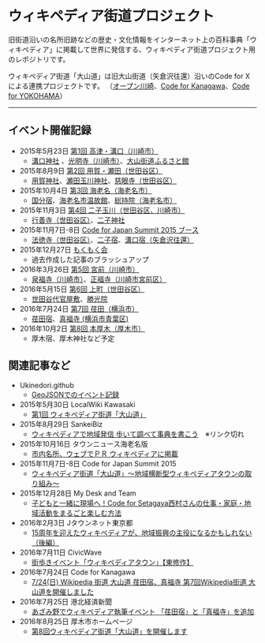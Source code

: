 # ウィキペディア街道プロジェクト

旧街道沿いの名所旧跡などの歴史・文化情報をインターネット上の百科事典「ウィキペディア」に掲載して世界に発信する、ウィキペディア街道プロジェクト用のレポジトリです。

ウィキペディア街道「大山道」は旧大山街道（矢倉沢往還）沿いのCode for Xによる連携プロジェクトです。
（[オープン川崎](http://openkawasaki.org/)、[Code for Kanagawa](http://code4kanagawa.org/)、[Code for YOKOHAMA](http://code4.yokohama/)）

---

## イベント開催記録

- 2015年5月23日 [第1回 高津・溝口（川崎市）](http://www.meetup.com/ja/open_kawasaki/events/221965768/?eventId=221965768)
    - [溝口神社](https://ja.wikipedia.org/wiki/%E6%BA%9D%E5%8F%A3%E7%A5%9E%E7%A4%BE) 、[光明寺（川崎市）](https://ja.wikipedia.org/wiki/%E5%85%89%E6%98%8E%E5%AF%BA_(%E5%B7%9D%E5%B4%8E%E5%B8%82))、[大山街道ふるさと館](https://ja.wikipedia.org/wiki/%E5%A4%A7%E5%B1%B1%E8%A1%97%E9%81%93%E3%81%B5%E3%82%8B%E3%81%95%E3%81%A8%E9%A4%A8)
- 2015年8月9日 [第2回 用賀・瀬田（世田谷区）](http://wikipedia-road-2.peatix.com/)
    - [用賀神社](https://ja.wikipedia.org/wiki/%E7%94%A8%E8%B3%80%E7%A5%9E%E7%A4%BE)、[瀬田玉川神社](https://ja.wikipedia.org/wiki/%E7%80%AC%E7%94%B0%E7%8E%89%E5%B7%9D%E7%A5%9E%E7%A4%BE)、[慈眼寺（世田谷区）](https://ja.wikipedia.org/wiki/%E6%85%88%E7%9C%BC%E5%AF%BA_(%E4%B8%96%E7%94%B0%E8%B0%B7%E5%8C%BA))
- 2015年10月4日 [第3回 海老名（海老名市）](http://peatix.com/event/114390)
    - [国分宿](https://ja.wikipedia.org/wiki/%E5%9B%BD%E5%88%86%E5%AE%BF)、[海老名市温故館](https://ja.wikipedia.org/wiki/%E6%B5%B7%E8%80%81%E5%90%8D%E5%B8%82%E6%B8%A9%E6%95%85%E9%A4%A8)、[総持院（海老名市）](https://ja.wikipedia.org/wiki/%E7%B7%8F%E6%8C%81%E9%99%A2_(%E6%B5%B7%E8%80%81%E5%90%8D%E5%B8%82))
- 2015年11月3日 [第4回 二子玉川（世田谷区、川崎市）](http://peatix.com/event/121735)
    - [行善寺（世田谷区）](https://ja.wikipedia.org/wiki/%E8%A1%8C%E5%96%84%E5%AF%BA_(%E4%B8%96%E7%94%B0%E8%B0%B7%E5%8C%BA))、[二子神社](https://ja.wikipedia.org/wiki/%E4%BA%8C%E5%AD%90%E7%A5%9E%E7%A4%BE)
- 2015年11月7日-8日 [Code for Japan Summit 2015 ブース](http://summit2015.code4japan.org/schedule/wikipedia_kaido/)
    - [法徳寺（世田谷区）](https://ja.wikipedia.org/wiki/%E6%B3%95%E5%BE%B3%E5%AF%BA_(%E4%B8%96%E7%94%B0%E8%B0%B7%E5%8C%BA))、[二子宿](https://ja.wikipedia.org/wiki/%E4%BA%8C%E5%AD%90%E5%AE%BF)、[溝口宿（矢倉沢往還）](https://ja.wikipedia.org/wiki/%E6%BA%9D%E5%8F%A3%E5%AE%BF_(%E7%9F%A2%E5%80%89%E6%B2%A2%E5%BE%80%E9%82%84))
- 2015年12月27日 [もくもく会](http://wikipedia-road-mokumoku.peatix.com/)
    - 過去作成した記事のブラッシュアップ
- 2016年3月26日 [第5回 宮前（川崎市）](http://wikipedia-road-5.peatix.com/)
    - [泉福寺（川崎市）](https://ja.wikipedia.org/wiki/%E6%B3%89%E7%A6%8F%E5%AF%BA_(%E5%B7%9D%E5%B4%8E%E5%B8%82))、[正福寺（川崎市宮前区）](https://ja.wikipedia.org/wiki/%E6%AD%A3%E7%A6%8F%E5%AF%BA_(%E5%B7%9D%E5%B4%8E%E5%B8%82%E5%AE%AE%E5%89%8D%E5%8C%BA))
- 2016年5月15日 [第6回 上町（世田谷区）](http://wikipedia-road-6.peatix.com/)
    - [世田谷代官屋敷](https://ja.wikipedia.org/wiki/%E4%B8%96%E7%94%B0%E8%B0%B7%E4%BB%A3%E5%AE%98%E5%B1%8B%E6%95%B7)、[勝光院](https://ja.wikipedia.org/wiki/%E5%8B%9D%E5%85%89%E9%99%A2)
- 2016年7月24日 [第7回 荏田（横浜市）](http://wikipedia-road-7.peatix.com/)
    - [荏田宿](https://ja.wikipedia.org/wiki/%E8%8D%8F%E7%94%B0%E5%AE%BF)、[真福寺 (横浜市青葉区)](https://ja.wikipedia.org/wiki/%E7%9C%9F%E7%A6%8F%E5%AF%BA_(%E6%A8%AA%E6%B5%9C%E5%B8%82%E9%9D%92%E8%91%89%E5%8C%BA))
- 2016年10月2日 [第8回 本厚木（厚木市）](http://wikipedia-road-08.peatix.com/)
    - 厚木宿、厚木神社など予定

## 関連記事など

- Ukinedori.github
    - [GeoJSONでのイベント記録](http://ukinedori.github.io/wikipedia-kaido/)
- 2015年5月30日 LocalWiki Kawasaki
    - [第1回 ウィキペディア街道「大山道」](https://ja.localwiki.org/kawasaki/%E3%82%A6%E3%82%A3%E3%82%AD%E3%83%9A%E3%83%87%E3%82%A3%E3%82%A2%E8%A1%97%E9%81%93%E3%80%8C%E5%A4%A7%E5%B1%B1%E9%81%93%E3%80%8D)
- 2015年8月29日 SankeiBiz
    - [ウィキペディアで地域発信 歩いて調べて事典を書こう](http://www.sankeibiz.jp/business/news/150829/bsj1508290710002-n1.htm)　※リンク切れ
- 2015年10月16日 タウンニュース海老名版
    - [市内名所、ウェブでＰＲ ウィキペディアに掲載](http://www.townnews.co.jp/0402/2015/10/16/304136.html)
- 2015年11月7日-8日 Code for Japan Summit 2015
    - [ウィキペディア街道「大山道」～地域横断型ウィキペディアタウンの取り組み～](http://summit2015.code4japan.org/schedule/wikipedia_kaido/)
- 2015年12月28日 My Desk and Team
    - [子どもと一緒に現場へ！Code for Setagaya西村さんの仕事・家庭・地域活動をまるごと楽しむ方法](http://mydeskteam.com/casefile/1854/)
- 2016年2月3日 Jタウンネット東京都
    - [15周年を迎えたウィキペディアが、地域振興の主役になるかもしれない（後編）](http://j-town.net/tokyo/column/allprefcolumn/220738.html?p=all)
- 2016年7月11日 CivicWave
    - [街歩きイベント「ウィキペディアタウン」【東修作】](http://www.civicwave.jp/archives/52137739.html)
- 2016年7月24日 Code for Kanagawa
    - [7/24(日) Wikipedia 街道 大山道 荏田宿、真福寺 第7回Wikipedia街道 大山道を開催しました](http://code4kanagawa.org/news/l28d22)
- 2016年7月25日 港北経済新聞
    - [あざみ野でウィキペディア執筆イベント 「荏田宿」と「真福寺」を追加](http://kohoku.keizai.biz/headline/1793/)
- 2016年8月25日 厚木市ホームページ
    - [第8回ウィキペディア街道「大山道」を開催します](http://www.city.atsugi.kanagawa.jp/shisei/15001/opendata/portalsite/d035760.html)
